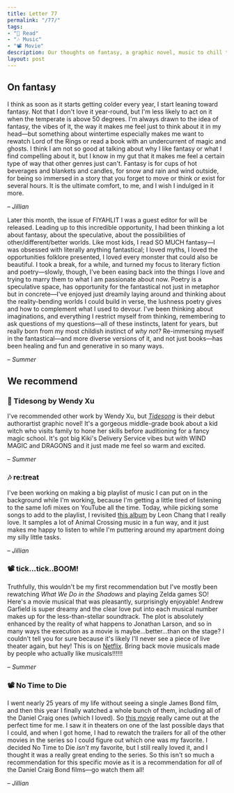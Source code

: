```yaml
---
title: Letter 77
permalink: "/77/"
tags:
- "📖 Read"
- "🎶 Music"
- "📽️ Movie"
description: Our thoughts on fantasy, a graphic novel, music to chill to, a surprise hit, and the end of an era.
layout: post
---
```


## On fantasy

I think as soon as it starts getting colder every year, I start leaning toward fantasy. Not that I don't love it year-round, but I'm less likely to act on it when the temperate is above 50 degrees. I'm always drawn to the idea of fantasy, the vibes of it, the way it makes me feel just to think about it in my head—but something about wintertime especially makes me want to rewatch Lord of the Rings or read a book with an undercurrent of magic and ghosts. I think I am not so good at talking about why I like fantasy or what I find compelling about it, but I know in my gut that it makes me feel a certain type of way that other genres just can't. Fantasy is for cups of hot beverages and blankets and candles, for snow and rain and wind outside, for being so immersed in a story that you forget to move or think or exist for several hours. It is the ultimate comfort, to me, and I wish I indulged in it more.

– *Jillian*

Later this month, the issue of FIYAHLIT I was a guest editor for will be released. Leading up to this incredible opportunity, I had been thinking a lot about fantasy, about the speculative, about the possibilities of other/different/better worlds. Like most kids, I read SO MUCH fantasy—I was obsessed with literally anything fantastical; I loved myths, I loved the opportunities folklore presented, I loved every monster that could also be beautiful. I took a break, for a while, and turned my focus to literary fiction and poetry—slowly, though, I've been easing back into the things I love and trying to marry them to what I am passionate about now. Poetry is a speculative space, has opportunity for the fantastical not just in metaphor but in concrete—I've enjoyed just dreamily laying around and thinking about the reality-bending worlds I could build in verse, the lushness poetry gives and how to complement what I used to devour. I've been thinking about imaginations, and everything I restrict myself from thinking, remembering to ask questions of my questions—all of these instincts, latent for years, but really born from my most childish instinct of *why not?* Re-immersing myself in the fantastical—and more diverse versions of it, and not just books—has been healing and fun and generative in so many ways. 

– *Summer*

## We recommend

### **📖** Tidesong by Wendy Xu

I've recommended other work by Wendy Xu, but *[Tidesong](http://www.artofwendyxu.com/tidesong)* is their debut authorartist graphic novel! It's a gorgeous middle-grade book about a kid witch who visits family to hone her skills before auditioning for a fancy magic school. It's got big Kiki's Delivery Service vibes but with WIND MAGIC and DRAGONS and it just made me feel so warm and excited. 

– *Summer*

### 🎶 re:treat

I've been working on making a big playlist of music I can put on in the background while I'm working, because I'm getting a little tired of listening to the same lofi mixes on YouTube all the time. Today, while picking some songs to add to the playlist, I revisited [this album](https://open.spotify.com/album/3aivd8TlgMV01IEQQraFVQ?si=_oYLLRr8RLWvQBVosft3vQ) by Leon Chang that I really love. It samples a lot of Animal Crossing music in a fun way, and it just makes me happy to listen to while I'm puttering around my apartment doing my silly little tasks.

– *Jillian*

### 📽️ tick...tick..BOOM!

Truthfully, this wouldn't be my first recommendation but I've mostly been rewatching *What We Do in the Shadows* and playing Zelda games SO! Here's a movie musical that was pleasantly, surprisingly enjoyable! Andrew Garfield is super dreamy and the clear love put into each musical number makes up for the less-than-stellar soundtrack. The plot is absolutely enhanced by the reality of what happens to Jonathan Larson, and so in many ways the execution as a movie is maybe...better...than on the stage? I couldn't tell you for sure because it's likely I'll never see a piece of live theater again, but hey! This is on [Netflix](https://www.google.com/url?sa=t&rct=j&q=&esrc=s&source=web&cd=&cad=rja&uact=8&ved=2ahUKEwjPleeY0sb0AhXWkokEHc9-BQkQtwJ6BAgQEAM&url=https%3A%2F%2Fwww.netflix.com%2Ftitle%2F81149184&usg=AOvVaw18yE_gs58qVawsLushjIgP). Bring back movie musicals made by people who actually like musicals!!!!!! 

– *Summer*

### 📽️ No Time to Die

I went nearly 25 years of my life without seeing a single James Bond film, and then this year I finally watched a whole bunch of them, including all of the Daniel Craig ones (which I loved). So [this movie](https://www.google.com/url?sa=t&rct=j&q=&esrc=s&source=web&cd=&cad=rja&uact=8&ved=2ahUKEwiL06mJ0sb0AhVvlIkEHSPeDR4QFnoECFAQAQ&url=https%3A%2F%2Fwww.imdb.com%2Ftitle%2Ftt2382320%2F&usg=AOvVaw2qoLQcMuUBYXfnw48CfYw9) really came out at the perfect time for me. I saw it in theaters on one of the last possible days that I could, and when I got home, I had to rewatch the trailers for all of the other movies in the series so I could figure out which one was my favorite. I decided No Time to Die *isn't* my favorite, but I still really loved it, and I thought it was a really great ending to the series. So this isn't so much a recommendation for this specific movie as it is a recommendation for *all* of the Daniel Craig Bond films—go watch them all!

– *Jillian*